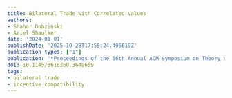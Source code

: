 ```yaml
---
title: Bilateral Trade with Correlated Values
authors:
- Shahar Dobzinski
- Ariel Shaulker
date: '2024-01-01'
publishDate: '2025-10-28T17:55:24.496619Z'
publication_types: ["1"]
publication: '*Proceedings of the 56th Annual ACM Symposium on Theory of Computing*'
doi: 10.1145/3618260.3649659
tags:
- bilateral trade
- incentive compatibility
---
```

